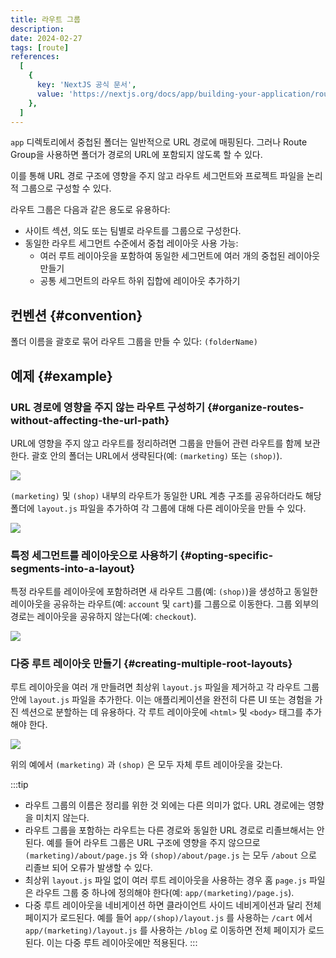 ```yaml
---
title: 라우트 그룹
description:
date: 2024-02-27
tags: [route]
references:
  [
    {
      key: 'NextJS 공식 문서',
      value: 'https://nextjs.org/docs/app/building-your-application/routing/route-groups',
    },
  ]
---
```


`app` 디렉토리에서 중첩된 폴더는 일반적으로 URL 경로에 매핑된다. 그러나 Route Group을 사용하면 폴더가 경로의 URL에 포함되지 않도록 할 수 있다.

이를 통해 URL 경로 구조에 영향을 주지 않고 라우트 세그먼트와 프로젝트 파일을 논리적 그룹으로 구성할 수 있다.

라우트 그룹은 다음과 같은 용도로 유용하다:

- 사이트 섹션, 의도 또는 팀별로 라우트를 그룹으로 구성한다.
- 동일한 라우트 세그먼트 수준에서 중첩 레이아웃 사용 가능:
  - 여러 루트 레이아웃을 포함하여 동일한 세그먼트에 여러 개의 중첩된 레이아웃 만들기
  - 공통 세그먼트의 라우트 하위 집합에 레이아웃 추가하기

## 컨벤션 {#convention}

폴더 이름을 괄호로 묶어 라우트 그룹을 만들 수 있다: `(folderName)`

## 예제 {#example}

### URL 경로에 영향을 주지 않는 라우트 구성하기 {#organize-routes-without-affecting-the-url-path}

URL에 영향을 주지 않고 라우트를 정리하려면 그룹을 만들어 관련 라우트를 함께 보관한다. 괄호 안의 폴더는 URL에서 생략된다(예: `(marketing)` 또는 `(shop)`).

![](https://s3.ap-northeast-2.amazonaws.com/vigorously.xyz/assets/images/nextjs-doc-route-groups/1.png)

`(marketing)` 및 `(shop)` 내부의 라우트가 동일한 URL 계층 구조를 공유하더라도 해당 폴더에 `layout.js` 파일을 추가하여 각 그룹에 대해 다른 레이아웃을 만들 수 있다.

![](https://s3.ap-northeast-2.amazonaws.com/vigorously.xyz/assets/images/nextjs-doc-route-groups/2.png)

### 특정 세그먼트를 레이아웃으로 사용하기 {#opting-specific-segments-into-a-layout}

특정 라우트를 레이아웃에 포함하려면 새 라우트 그룹(예: `(shop)`)을 생성하고 동일한 레이아웃을 공유하는 라우트(예: `account` 및 `cart`)를 그룹으로 이동한다. 그룹 외부의 경로는 레이아웃을 공유하지 않는다(예: `checkout`).

![](https://s3.ap-northeast-2.amazonaws.com/vigorously.xyz/assets/images/nextjs-doc-route-groups/3.png)

### 다중 루트 레이아웃 만들기 {#creating-multiple-root-layouts}

루트 레이아웃을 여러 개 만들려면 최상위 `layout.js` 파일을 제거하고 각 라우트 그룹 안에 `layout.js` 파일을 추가한다. 이는 애플리케이션을 완전히 다른 UI 또는 경험을 가진 섹션으로 분할하는 데 유용하다. 각 루트 레이아웃에 `<html>` 및 `<body>` 태그를 추가해야 한다.

![](https://s3.ap-northeast-2.amazonaws.com/vigorously.xyz/assets/images/nextjs-doc-route-groups/4.png)

위의 예에서 `(marketing)` 과 `(shop)` 은 모두 자체 루트 레이아웃을 갖는다.

:::tip

- 라우트 그룹의 이름은 정리를 위한 것 외에는 다른 의미가 없다. URL 경로에는 영향을 미치지 않는다.
- 라우트 그룹을 포함하는 라우트는 다른 경로와 동일한 URL 경로로 리졸브해서는 안 된다. 예를 들어 라우트 그룹은 URL 구조에 영향을 주지 않으므로 `(marketing)/about/page.js` 와 `(shop)/about/page.js` 는 모두 `/about` 으로 리졸브 되어 오류가 발생할 수 있다.
- 최상위 `layout.js` 파일 없이 여러 루트 레이아웃을 사용하는 경우 홈 `page.js` 파일은 라우트 그룹 중 하나에 정의해야 한다(예: `app/(marketing)/page.js`).
- 다중 루트 레이아웃을 네비게이션 하면 클라이언트 사이드 네비게이션과 달리 전체 페이지가 로드된다. 예를 들어 `app/(shop)/layout.js` 를 사용하는 `/cart` 에서 `app/(marketing)/layout.js` 를 사용하는 `/blog` 로 이동하면 전체 페이지가 로드된다. 이는 다중 루트 레이아웃에만 적용된다.
  :::
